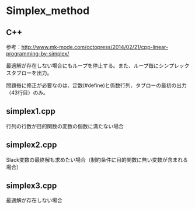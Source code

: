 # Simplex_method
## C++
参考：http://www.mk-mode.com/octopress/2014/02/21/cpp-linear-programming-by-simplex/

最適解が存在しない場合にもループを停止する。また、ループ毎にシンプレックスタブローを出力。

問題毎に修正が必要なのは、定数(#define)と係数行列、タブローの最初の出力（43行目）のみ。

## simplex1.cpp
行列の行数が目的関数の変数の個数に満たない場合

## simplex2.cpp
Slack変数の最終解も求めたい場合（制約条件に目的関数に無い変数が含まれる場合）

## simplex3.cpp
最適解が存在しない場合

